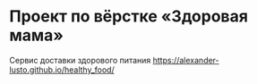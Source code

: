 # Проект по вёрстке «Здоровая мама»
Сервис доставки здорового питания
https://alexander-lusto.github.io/healthy_food/
